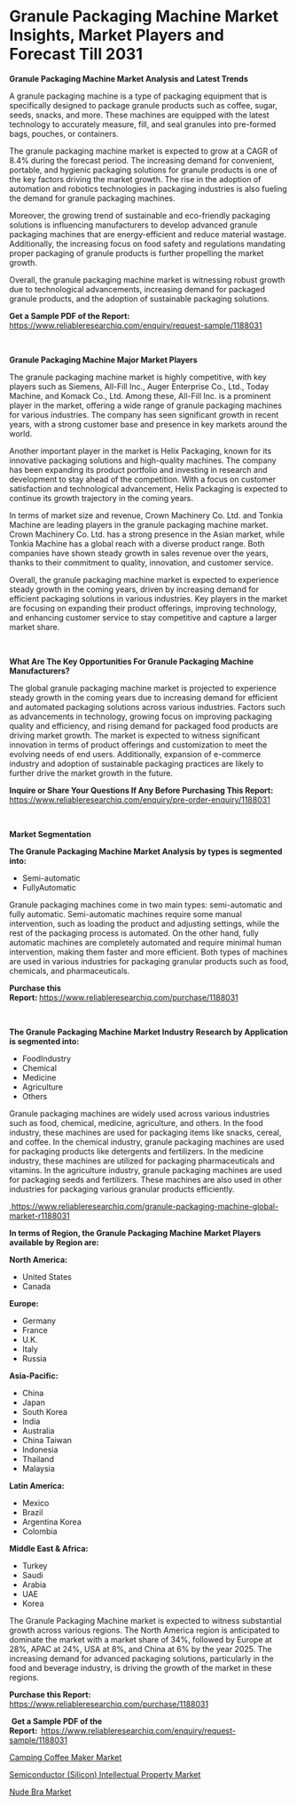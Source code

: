 <p><h1>Granule Packaging Machine Market Insights, Market Players and Forecast Till 2031</h1></p><p><strong>Granule Packaging Machine Market Analysis and Latest Trends</strong></p>
<p><p>A granule packaging machine is a type of packaging equipment that is specifically designed to package granule products such as coffee, sugar, seeds, snacks, and more. These machines are equipped with the latest technology to accurately measure, fill, and seal granules into pre-formed bags, pouches, or containers.</p><p>The granule packaging machine market is expected to grow at a CAGR of 8.4% during the forecast period. The increasing demand for convenient, portable, and hygienic packaging solutions for granule products is one of the key factors driving the market growth. The rise in the adoption of automation and robotics technologies in packaging industries is also fueling the demand for granule packaging machines.</p><p>Moreover, the growing trend of sustainable and eco-friendly packaging solutions is influencing manufacturers to develop advanced granule packaging machines that are energy-efficient and reduce material wastage. Additionally, the increasing focus on food safety and regulations mandating proper packaging of granule products is further propelling the market growth.</p><p>Overall, the granule packaging machine market is witnessing robust growth due to technological advancements, increasing demand for packaged granule products, and the adoption of sustainable packaging solutions.</p></p>
<p><strong>Get a Sample PDF of the Report:&nbsp;</strong> <a href="https://www.reliableresearchiq.com/enquiry/request-sample/1188031">https://www.reliableresearchiq.com/enquiry/request-sample/1188031</a></p>
<p>&nbsp;</p>
<p><strong>Granule Packaging Machine Major Market Players</strong></p>
<p><p>The granule packaging machine market is highly competitive, with key players such as Siemens, All-Fill Inc., Auger Enterprise Co., Ltd., Today Machine, and Komack Co., Ltd. Among these, All-Fill Inc. is a prominent player in the market, offering a wide range of granule packaging machines for various industries. The company has seen significant growth in recent years, with a strong customer base and presence in key markets around the world.</p><p>Another important player in the market is Helix Packaging, known for its innovative packaging solutions and high-quality machines. The company has been expanding its product portfolio and investing in research and development to stay ahead of the competition. With a focus on customer satisfaction and technological advancement, Helix Packaging is expected to continue its growth trajectory in the coming years.</p><p>In terms of market size and revenue, Crown Machinery Co. Ltd. and Tonkia Machine are leading players in the granule packaging machine market. Crown Machinery Co. Ltd. has a strong presence in the Asian market, while Tonkia Machine has a global reach with a diverse product range. Both companies have shown steady growth in sales revenue over the years, thanks to their commitment to quality, innovation, and customer service.</p><p>Overall, the granule packaging machine market is expected to experience steady growth in the coming years, driven by increasing demand for efficient packaging solutions in various industries. Key players in the market are focusing on expanding their product offerings, improving technology, and enhancing customer service to stay competitive and capture a larger market share.</p></p>
<p>&nbsp;</p>
<p><strong>What Are The Key Opportunities For Granule Packaging Machine Manufacturers?</strong></p>
<p><p>The global granule packaging machine market is projected to experience steady growth in the coming years due to increasing demand for efficient and automated packaging solutions across various industries. Factors such as advancements in technology, growing focus on improving packaging quality and efficiency, and rising demand for packaged food products are driving market growth. The market is expected to witness significant innovation in terms of product offerings and customization to meet the evolving needs of end users. Additionally, expansion of e-commerce industry and adoption of sustainable packaging practices are likely to further drive the market growth in the future.</p></p>
<p><strong>Inquire or Share Your Questions If Any Before Purchasing This Report:</strong> <a href="https://www.reliableresearchiq.com/enquiry/pre-order-enquiry/1188031">https://www.reliableresearchiq.com/enquiry/pre-order-enquiry/1188031</a></p>
<p>&nbsp;</p>
<p><strong>Market Segmentation</strong></p>
<p><strong>The Granule Packaging Machine Market Analysis by types is segmented into:</strong></p>
<p><ul><li>Semi-automatic</li><li>FullyAutomatic</li></ul></p>
<p><p>Granule packaging machines come in two main types: semi-automatic and fully automatic. Semi-automatic machines require some manual intervention, such as loading the product and adjusting settings, while the rest of the packaging process is automated. On the other hand, fully automatic machines are completely automated and require minimal human intervention, making them faster and more efficient. Both types of machines are used in various industries for packaging granular products such as food, chemicals, and pharmaceuticals.</p></p>
<p><strong>Purchase this Report:&nbsp;</strong><a href="https://www.reliableresearchiq.com/purchase/1188031">https://www.reliableresearchiq.com/purchase/1188031</a></p>
<p>&nbsp;</p>
<p><strong>The Granule Packaging Machine Market Industry Research by Application is segmented into:</strong></p>
<p><ul><li>FoodIndustry</li><li>Chemical</li><li>Medicine</li><li>Agriculture</li><li>Others</li></ul></p>
<p><p>Granule packaging machines are widely used across various industries such as food, chemical, medicine, agriculture, and others. In the food industry, these machines are used for packaging items like snacks, cereal, and coffee. In the chemical industry, granule packaging machines are used for packaging products like detergents and fertilizers. In the medicine industry, these machines are utilized for packaging pharmaceuticals and vitamins. In the agriculture industry, granule packaging machines are used for packaging seeds and fertilizers. These machines are also used in other industries for packaging various granular products efficiently.</p></p>
<p><a href="https://www.reliableresearchiq.com/granule-packaging-machine-global-market-r1188031">&nbsp;https://www.reliableresearchiq.com/granule-packaging-machine-global-market-r1188031</a></p>
<p><strong>In terms of Region, the Granule Packaging Machine Market Players available by Region are:</strong></p>
<p>
    <p> <strong> North America: </strong>
        <ul>
            <li>United States</li>
            <li>Canada</li>
        </ul>
        </p> 
    <p> <strong> Europe: </strong>
        <ul>
            <li>Germany</li>
            <li>France</li>
            <li>U.K.</li>
            <li>Italy</li>
            <li>Russia</li>
        </ul>
        </p> 
    <p> <strong> Asia-Pacific: </strong>
        <ul>
            <li>China</li>
            <li>Japan</li>
            <li>South Korea</li>
            <li>India</li>
            <li>Australia</li>
            <li>China Taiwan</li>
            <li>Indonesia</li>
            <li>Thailand</li>
            <li>Malaysia</li>
        </ul>
        </p> 
    <p> <strong> Latin America: </strong>
        <ul>
            <li>Mexico</li>
            <li>Brazil</li>
            <li>Argentina Korea</li>
            <li>Colombia</li>
        </ul>
        </p> 
    <p> <strong> Middle East & Africa: </strong>
        <ul>
            <li>Turkey</li>
            <li>Saudi</li>
            <li>Arabia</li>
            <li>UAE</li>
            <li>Korea</li>
        </ul>
    </p>
    </p>
<p><p>The Granule Packaging Machine market is expected to witness substantial growth across various regions. The North America region is anticipated to dominate the market with a market share of 34%, followed by Europe at 28%, APAC at 24%, USA at 8%, and China at 6% by the year 2025. The increasing demand for advanced packaging solutions, particularly in the food and beverage industry, is driving the growth of the market in these regions.</p></p>
<p><strong>Purchase this Report: </strong><a href="https://www.reliableresearchiq.com/purchase/1188031">https://www.reliableresearchiq.com/purchase/1188031</a></p>
<p>&nbsp;<strong>Get a Sample PDF of the Report:&nbsp;&nbsp;</strong><a href="https://www.reliableresearchiq.com/enquiry/request-sample/1188031">https://www.reliableresearchiq.com/enquiry/request-sample/1188031</a></p>
<p><strong></strong></p>
<p><p><a href="https://github.com/obertPattersbG/Market-Research-Report-List-1/blob/main/camping-coffee-maker-market.md">Camping Coffee Maker Market</a></p><p><a href="https://github.com/lnamivez37/Market-Research-Report-List-1/blob/main/semiconductor-silicon-intellectual-property-market.md">Semiconductor (Silicon) Intellectual Property Market</a></p><p><a href="https://view.publitas.com/reportprime-1/global-nude-bra-market-exploring-market-share-market-trends-and-future-growth/">Nude Bra Market</a></p></p>